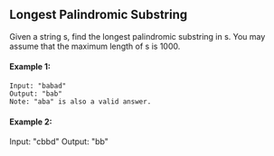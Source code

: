 ## Longest Palindromic Substring
Given a string s, find the longest palindromic substring in s. You may assume that the maximum length of s is 1000.

#### Example 1:
```
Input: "babad"
Output: "bab"
Note: "aba" is also a valid answer.
```

#### Example 2:
Input: "cbbd"
Output: "bb"